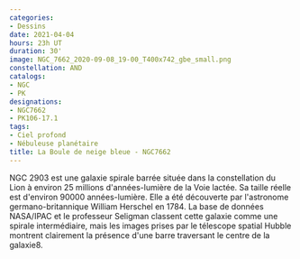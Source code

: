 ```yaml
---
categories:
- Dessins
date: 2021-04-04
hours: 23h UT
duration: 30'
image: NGC_7662_2020-09-08_19-00_T400x742_gbe_small.png
constellation: AND
catalogs:
- NGC
- PK
designations:
- NGC7662
- PK106-17.1 
tags:
- Ciel profond
- Nébuleuse planétaire
title: La Boule de neige bleue - NGC7662
---
```

NGC 2903 est une galaxie spirale barrée située dans la constellation du Lion à environ 25 millions d'années-lumière de la Voie lactée. Sa taille réelle est d'environ 90000 années-lumière. Elle a été découverte par l'astronome germano-britannique William Herschel en 1784. La base de données NASA/IPAC et le professeur Seligman classent cette galaxie comme une spirale intermédiaire, mais les images prises par le télescope spatial Hubble montrent clairement la présence d'une barre traversant le centre de la galaxie8. 
